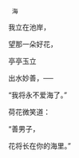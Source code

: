      海 

   我立在池岸，

   望那一朵好花，

   亭亭玉立

   出水妙善，──

   “我将永不爱海了。”

   荷花微笑道：

   “善男子，

   花将长在你的海里。”

